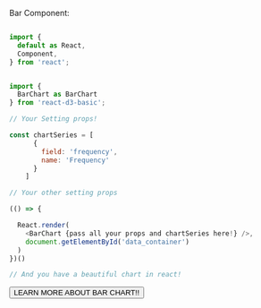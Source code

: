 Bar Component:

```js

import {
  default as React,
  Component,
} from 'react';


import {
  BarChart as BarChart
} from 'react-d3-basic';

// Your Setting props!

const chartSeries = [
      {
        field: 'frequency',
        name: 'Frequency'
      }
    ]

// Your other setting props

(() => {

  React.render(
    <BarChart {pass all your props and chartSeries here!} />,
    document.getElementById('data_container')
  )
})()

// And you have a beautiful chart in react!
```

<a href="/basic/bar">
  <button type="button" class="btn btn-success">LEARN MORE ABOUT BAR CHART!!</button>
</a>

